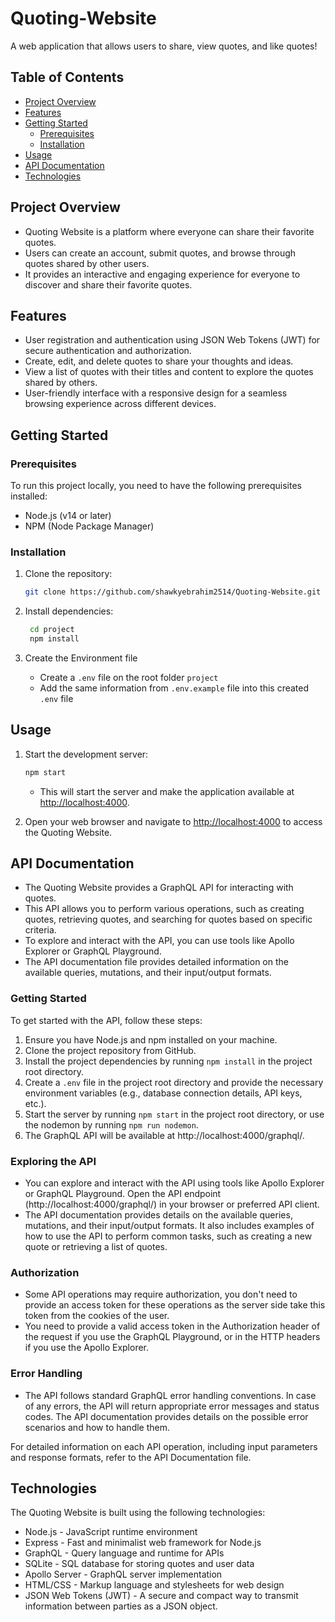 # Quoting-Website

A web application that allows users to share, view quotes, and like quotes!

## Table of Contents

- [Project Overview](#project-overview)
- [Features](#features)
- [Getting Started](#getting-started)
  - [Prerequisites](#prerequisites)
  - [Installation](#installation)
- [Usage](#usage)
- [API Documentation](#api-documentation)
- [Technologies](#technologies)

## Project Overview

- Quoting Website is a platform where everyone can share their favorite quotes.
- Users can create an account, submit quotes, and browse through quotes shared by other users.
- It provides an interactive and engaging experience for everyone to discover and share their favorite quotes.

## Features

- User registration and authentication using JSON Web Tokens (JWT) for secure authentication and authorization.
- Create, edit, and delete quotes to share your thoughts and ideas.
- View a list of quotes with their titles and content to explore the quotes shared by others.
- User-friendly interface with a responsive design for a seamless browsing experience across different devices.

## Getting Started

### Prerequisites

To run this project locally, you need to have the following prerequisites installed:

- Node.js (v14 or later)
- NPM (Node Package Manager)

### Installation

1. Clone the repository:

   ```bash
   git clone https://github.com/shawkyebrahim2514/Quoting-Website.git
   ```

2. Install dependencies:

   ```bash
    cd project
    npm install
   ```

3. Create the Environment file
    - Create a `.env` file on the root folder `project`
    - Add the same information from `.env.example` file into this created `.env` file

## Usage

1. Start the development server:

   ```bash
   npm start
   ```

    - This will start the server and make the application available at <http://localhost:4000>.

2. Open your web browser and navigate to <http://localhost:4000> to access the Quoting Website.

## API Documentation

- The Quoting Website provides a GraphQL API for interacting with quotes.
- This API allows you to perform various operations, such as creating quotes, retrieving quotes, and searching for quotes based on specific criteria.
- To explore and interact with the API, you can use tools like Apollo Explorer or GraphQL Playground.
- The API documentation file provides detailed information on the available queries, mutations, and their input/output formats.

### Getting Started

To get started with the API, follow these steps:

1. Ensure you have Node.js and npm installed on your machine.
2. Clone the project repository from GitHub.
3. Install the project dependencies by running `npm install` in the project root directory.
4. Create a `.env` file in the project root directory and provide the necessary environment variables (e.g., database connection details, API keys, etc.).
5. Start the server by running `npm start` in the project root directory, or use the nodemon by running `npm run nodemon`.
6. The GraphQL API will be available at http://localhost:4000/graphql/.

### Exploring the API

- You can explore and interact with the API using tools like Apollo Explorer or GraphQL Playground. Open the API endpoint (http://localhost:4000/graphql/) in your browser or preferred API client.
- The API documentation provides details on the available queries, mutations, and their input/output formats. It also includes examples of how to use the API to perform common tasks, such as creating a new quote or retrieving a list of quotes.

### Authorization

- Some API operations may require authorization, you don't need to provide an access token for these operations as the server side take this token from the cookies of the user.
- You need to provide a valid access token in the Authorization header of the request if you use the GraphQL Playground, or in the HTTP headers if you use the Apollo Explorer.

### Error Handling

- The API follows standard GraphQL error handling conventions. In case of any errors, the API will return appropriate error messages and status codes. The API documentation provides details on the possible error scenarios and how to handle them.

For detailed information on each API operation, including input parameters and response formats, refer to the API Documentation file.

## Technologies

The Quoting Website is built using the following technologies:

- Node.js - JavaScript runtime environment
- Express - Fast and minimalist web framework for Node.js
- GraphQL - Query language and runtime for APIs
- SQLite - SQL database for storing quotes and user data
- Apollo Server - GraphQL server implementation
- HTML/CSS - Markup language and stylesheets for web design
- JSON Web Tokens (JWT) - A secure and compact way to transmit information between parties as a JSON object.
